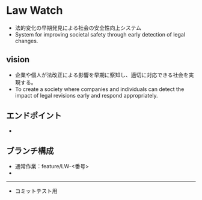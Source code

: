 # Law Watch

- 法的変化の早期発見による社会の安全性向上システム
- System for improving societal safety through early detection of legal changes.

## vision

- 企業や個人が法改正による影響を早期に察知し、適切に対応できる社会を実現する。
- To create a society where companies and individuals can detect the impact of legal revisions early and respond appropriately.

## エンドポイント
- 

## ブランチ構成
- 通常作業：feature/LW-<番号>
- 

---
- コミットテスト用
